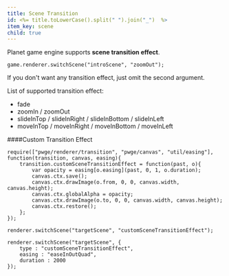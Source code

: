 ```yaml
---
title: Scene Transition
id: <%= title.toLowerCase().split(" ").join("_")  %>
item_key: scene
child: true
---
```

Planet game engine supports **scene transition effect**.
<pre><code class="js">game.renderer.switchScene("introScene", "zoomOut");
</code></pre>

If you don't want any transition effect, just omit the second argument.

List of supported transition effect:
- fade
- zoomIn / zoomOut
- slideInTop / slideInRight / slideInBottom / slideInLeft
- moveInTop / moveInRight / moveInBottom / moveInLeft

####Custom Transition Effect

<pre><code class="js">require(["pwge/renderer/transition", "pwge/canvas", "util/easing"], function(transition, canvas, easing){
    transition.customSceneTransitionEffect = function(past, o){
        var opacity = easing[o.easing](past, 0, 1, o.duration);
        canvas.ctx.save();
        canvas.ctx.drawImage(o.from, 0, 0, canvas.width, canvas.height);
        canvas.ctx.globalAlpha = opacity;
        canvas.ctx.drawImage(o.to, 0, 0, canvas.width, canvas.height);
        canvas.ctx.restore();
    };
});

renderer.switchScene("targetScene", "customSceneTransitionEffect");

renderer.switchScene("targetScene", {
    type : "customSceneTransitionEffect",
    easing : "easeInOutQuad",
    duration : 2000
});
</code></pre>
